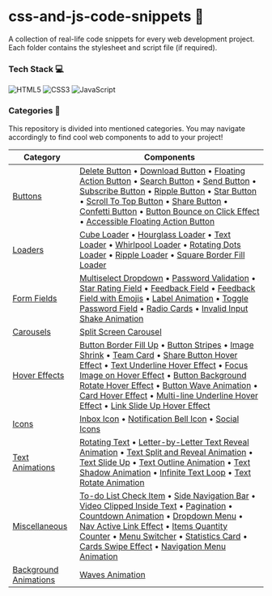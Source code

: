 # css-and-js-code-snippets :yellow_heart:

A collection of real-life code snippets for every web development project. Each folder contains the stylesheet and script file (if required).

### Tech Stack :computer:

![HTML5](https://img.shields.io/badge/HTML5-E34F26?style=for-the-badge&logo=HTML5&logoColor=white)
![CSS3](https://img.shields.io/badge/CSS3-1572B6?style=for-the-badge&logo=CSS3&logoColor=white)
![JavaScript](https://img.shields.io/badge/JavaScript-F7DF1E?style=for-the-badge&logo=JavaScript&logoColor=white)

### Categories :maple_leaf:

This repository is divided into mentioned categories. You may navigate accordingly to find cool web components to add to your project!

| Category                                                                                                                           | Components                                                                                                                                                                                                                                                                                                                                                                                                                                                                                                                                                                                                                                                                                                                                                                                                                                                                                                                                                                                                                                                                                                                                                                                                                                                                                                                                                                                                                                                                                                                                                                                                                                                                                                                                                                                                                                                                                                                                                              |
| ---------------------------------------------------------------------------------------------------------------------------------- | ----------------------------------------------------------------------------------------------------------------------------------------------------------------------------------------------------------------------------------------------------------------------------------------------------------------------------------------------------------------------------------------------------------------------------------------------------------------------------------------------------------------------------------------------------------------------------------------------------------------------------------------------------------------------------------------------------------------------------------------------------------------------------------------------------------------------------------------------------------------------------------------------------------------------------------------------------------------------------------------------------------------------------------------------------------------------------------------------------------------------------------------------------------------------------------------------------------------------------------------------------------------------------------------------------------------------------------------------------------------------------------------------------------------------------------------------------------------------------------------------------------------------------------------------------------------------------------------------------------------------------------------------------------------------------------------------------------------------------------------------------------------------------------------------------------------------------------------------------------------------------------------------------------------------------------------------------------------------- |
| [Buttons](https://github.com/Ritika-Agrawal811/css-and-js-code-snippets/blob/main/Buttons/README.md)                               | [Delete Button](https://github.com/Ritika-Agrawal811/css-and-js-code-snippets/blob/main/Buttons/README.md#delete-button-zap) • [Download Button](https://github.com/Ritika-Agrawal811/css-and-js-code-snippets/blob/main/Buttons/README.md#download-button-zap) • [Floating Action Button](https://github.com/Ritika-Agrawal811/css-and-js-code-snippets/blob/main/Buttons/README.md#floating-action-button-zap) • [Search Button](https://github.com/Ritika-Agrawal811/css-and-js-code-snippets/blob/main/Buttons/README.md#search-button-zap) • [Send Button](https://github.com/Ritika-Agrawal811/css-and-js-code-snippets/blob/main/Buttons/README.md#send-button-zap) • [Subscribe Button](https://github.com/Ritika-Agrawal811/css-and-js-code-snippets/blob/main/Buttons/README.md#subscribe-button-zap) • [Ripple Button](https://github.com/Ritika-Agrawal811/css-and-js-code-snippets/blob/main/Buttons/README.md#ripple-button-zap) • [Star Button](https://github.com/Ritika-Agrawal811/css-and-js-code-snippets/blob/main/Buttons/README.md#star-button-zap) • [Scroll To Top Button](https://github.com/Ritika-Agrawal811/css-and-js-code-snippets/blob/main/Buttons/README.md#scroll-to-top-button-zap) • [Share Button](https://github.com/Ritika-Agrawal811/css-and-js-code-snippets/blob/main/Buttons/README.md#share-button-zap) • [Confetti Button](https://github.com/Ritika-Agrawal811/css-and-js-code-snippets/blob/main/Buttons/README.md#confetti-button-zap) • [Button Bounce on Click Effect](https://github.com/Ritika-Agrawal811/css-and-js-code-snippets/blob/main/Buttons/README.md#button-bounce-on-click-effect-zap) • [Accessible Floating Action Button](https://github.com/Ritika-Agrawal811/css-and-js-code-snippets/blob/main/Buttons/README.md#accessible-floating-action-button-zap)                                                                                                                                            |
| [Loaders](https://github.com/Ritika-Agrawal811/css-and-js-code-snippets/blob/main/Loaders/README.md)                               | [Cube Loader](https://github.com/Ritika-Agrawal811/css-and-js-code-snippets/blob/main/Loaders/README.md#cube-loader-zap) • [Hourglass Loader](https://github.com/Ritika-Agrawal811/css-and-js-code-snippets/blob/main/Loaders/README.md#hourglass-loader-zap) • [Text Loader](https://github.com/Ritika-Agrawal811/css-and-js-code-snippets/blob/main/Loaders/README.md#text-loader-zap) • [Whirlpool Loader](https://github.com/Ritika-Agrawal811/css-and-js-code-snippets/blob/main/Loaders/README.md#whirlpool-loader-zap) • [Rotating Dots Loader](https://github.com/Ritika-Agrawal811/css-and-js-code-snippets/blob/main/Loaders/README.md#rotating-dots-loader-zap) • [Ripple Loader](https://github.com/Ritika-Agrawal811/css-and-js-code-snippets/blob/main/Loaders/README.md#ripple-loader-zap) • [Square Border Fill Loader](https://github.com/Ritika-Agrawal811/css-and-js-code-snippets/blob/main/Loaders/README.md#square-border-fill-loader-zap)                                                                                                                                                                                                                                                                                                                                                                                                                                                                                                                                                                                                                                                                                                                                                                                                                                                                                                                                                                                                        |
| [Form Fields](https://github.com/Ritika-Agrawal811/css-and-js-code-snippets/blob/main/Form%20Fields/README.md)                     | [Multiselect Dropdown](https://github.com/Ritika-Agrawal811/css-and-js-code-snippets/blob/main/Form%20Fields/README.md#multiselect-dropdown-zap) • [Password Validation](https://github.com/Ritika-Agrawal811/css-and-js-code-snippets/blob/main/Form%20Fields/README.md#password-validation-zap) • [Star Rating Field](https://github.com/Ritika-Agrawal811/css-and-js-code-snippets/blob/main/Form%20Fields/README.md#star-rating-field-zap) • [Feedback Field](https://github.com/Ritika-Agrawal811/css-and-js-code-snippets/blob/main/Form%20Fields/README.md#feedback-field-zap) • [Feedback Field with Emojis](https://github.com/Ritika-Agrawal811/css-and-js-code-snippets/blob/main/Form%20Fields/README.md#feedback-field-with-emojis-zap) • [Label Animation](https://github.com/Ritika-Agrawal811/css-and-js-code-snippets/blob/main/Form%20Fields/README.md#label-animation-zap) • [Toggle Password Field](https://github.com/Ritika-Agrawal811/css-and-js-code-snippets/blob/main/Form%20Fields/README.md#toggle-password-field-zap) • [Radio Cards](https://github.com/Ritika-Agrawal811/css-and-js-code-snippets/blob/main/Form%20Fields/README.md#radio-cards-zap) • [Invalid Input Shake Animation](https://github.com/Ritika-Agrawal811/css-and-js-code-snippets/blob/main/Form%20Fields/README.md#invalid-input-shake-animation-zap)                                                                                                                                                                                                                                                                                                                                                                                                                                                                                                                                                                                                                |
| [Carousels](https://github.com/Ritika-Agrawal811/css-and-js-code-snippets/blob/main/Carousels/README.md)                           | [Split Screen Carousel](https://github.com/Ritika-Agrawal811/css-and-js-code-snippets/blob/main/Carousels/README.md#split-screen-carousel)                                                                                                                                                                                                                                                                                                                                                                                                                                                                                                                                                                                                                                                                                                                                                                                                                                                                                                                                                                                                                                                                                                                                                                                                                                                                                                                                                                                                                                                                                                                                                                                                                                                                                                                                                                                                                              |
| [Hover Effects](https://github.com/Ritika-Agrawal811/css-and-js-code-snippets/blob/main/Hover%20Effects/README.md)                 | [Button Border Fill Up](https://github.com/Ritika-Agrawal811/css-and-js-code-snippets/blob/main/Hover%20Effects/README.md#button-border-fill-up-hover-effect-zap) • [Button Stripes](https://github.com/Ritika-Agrawal811/css-and-js-code-snippets/blob/main/Hover%20Effects/README.md#button-stripes-hover-effect-zap) • [Image Shrink](https://github.com/Ritika-Agrawal811/css-and-js-code-snippets/blob/main/Hover%20Effects/README.md#image-shrink-hover-effect-zap) • [Team Card](https://github.com/Ritika-Agrawal811/css-and-js-code-snippets/blob/main/Hover%20Effects/README.md#team-card-hover-effect-zap) • [Share Button Hover Effect](https://github.com/Ritika-Agrawal811/css-and-js-code-snippets/blob/main/Hover%20Effects/README.md#share-button-hover-effect-zap) • [Text Underline Hover Effect](https://github.com/Ritika-Agrawal811/css-and-js-code-snippets/blob/main/Hover%20Effects/README.md#text-underline-hover-effect-zap) • [Focus Image on Hover Effect](https://github.com/Ritika-Agrawal811/css-and-js-code-snippets/blob/main/Hover%20Effects/README.md#focus-image-on-hover-effect-zap) • [Button Background Rotate Hover Effect](https://github.com/Ritika-Agrawal811/css-and-js-code-snippets/blob/main/Hover%20Effects/README.md#button-background-rotate-hover-effect-zap) • [Button Wave Animation](https://github.com/Ritika-Agrawal811/css-and-js-code-snippets/blob/main/Hover%20Effects/README.md#button-wave-animation-zap) • [Card Hover Effect](https://github.com/Ritika-Agrawal811/css-and-js-code-snippets/blob/main/Hover%20Effects/README.md#card-hover-effect-zap) • [Multi-line Underline Hover Effect](https://github.com/Ritika-Agrawal811/css-and-js-code-snippets/blob/main/Hover%20Effects/README.md#multi-line-underline-hover-effect-zap) • [Link Slide Up Hover Effect](https://github.com/Ritika-Agrawal811/css-and-js-code-snippets/blob/main/Hover%20Effects/README.md#link-slide-up-hover-effect-zap) |
| [Icons](https://github.com/Ritika-Agrawal811/css-and-js-code-snippets/blob/main/Icons/README.md)                                   | [Inbox Icon](https://github.com/Ritika-Agrawal811/css-and-js-code-snippets/blob/main/Icons/README.md#inbox-icon-zap) • [Notification Bell Icon](https://github.com/Ritika-Agrawal811/css-and-js-code-snippets/blob/main/Icons/README.md#notification-bell-icon-zap) • [Social Icons](https://github.com/Ritika-Agrawal811/css-and-js-code-snippets/blob/main/Icons/README.md#social-icons-zap)                                                                                                                                                                                                                                                                                                                                                                                                                                                                                                                                                                                                                                                                                                                                                                                                                                                                                                                                                                                                                                                                                                                                                                                                                                                                                                                                                                                                                                                                                                                                                                          |
| [Text Animations](https://github.com/Ritika-Agrawal811/css-and-js-code-snippets/blob/main/Text%20Animations/README.md)             | [Rotating Text](https://github.com/Ritika-Agrawal811/css-and-js-code-snippets/blob/main/Text%20Animations/README.md#rotating-text-zap) • [Letter-by-Letter Text Reveal Animation](https://github.com/Ritika-Agrawal811/css-and-js-code-snippets/blob/main/Text%20Animations/README.md#letter-by-letter-text-reveal-animation-zap) • [Text Split and Reveal Animation](https://github.com/Ritika-Agrawal811/css-and-js-code-snippets/blob/main/Text%20Animations/README.md#text-split-and-reveal-animation-zap) • [Text Slide Up](https://github.com/Ritika-Agrawal811/css-and-js-code-snippets/blob/main/Text%20Animations/README.md#text-slide-up-animation-zap) • [Text Outline Animation](https://github.com/Ritika-Agrawal811/css-and-js-code-snippets/blob/main/Text%20Animations/README.md#text-outline-animation-zap) • [Text Shadow Animation](https://github.com/Ritika-Agrawal811/css-and-js-code-snippets/blob/main/Text%20Animations/README.md#text-shadow-animation-zap) • [Infinite Text Loop](https://github.com/Ritika-Agrawal811/css-and-js-code-snippets/blob/main/Text%20Animations/README.md#infinite-text-loop-zap) • [Text Rotate Animation](https://github.com/Ritika-Agrawal811/css-and-js-code-snippets/blob/main/Text%20Animations/README.md#text-rotate-animation-zap)                                                                                                                                                                                                                                                                                                                                                                                                                                                                                                                                                                                                                                                                       |
| [Miscellaneous](https://github.com/Ritika-Agrawal811/css-and-js-code-snippets/blob/main/Miscellaneous/README.md)                   | [To-do List Check Item](https://github.com/Ritika-Agrawal811/css-and-js-code-snippets/blob/main/Miscellaneous/README.md#to-do-list-check-item-zap) • [Side Navigation Bar](https://github.com/Ritika-Agrawal811/css-and-js-code-snippets/blob/main/Miscellaneous/README.md#side-navigation-bar-zap) • [Video Clipped Inside Text](https://github.com/Ritika-Agrawal811/css-and-js-code-snippets/blob/main/Miscellaneous/README.md#video-clipped-inside-text-zap) • [Pagination](https://github.com/Ritika-Agrawal811/css-and-js-code-snippets/blob/main/Miscellaneous/README.md#pagination-zap) • [Countdown Animation](https://github.com/Ritika-Agrawal811/css-and-js-code-snippets/blob/main/Miscellaneous/README.md#countdown-animation-zap) • [Dropdown Menu](https://github.com/Ritika-Agrawal811/css-and-js-code-snippets/blob/main/Miscellaneous/README.md#dropdown-menu-zap) • [Nav Active Link Effect](https://github.com/Ritika-Agrawal811/css-and-js-code-snippets/blob/main/Miscellaneous/README.md#nav-active-link-effect-zap) • [Items Quantity Counter](https://github.com/Ritika-Agrawal811/css-and-js-code-snippets/blob/main/Miscellaneous/README.md#items-quantity-counter-zap) • [Menu Switcher](https://github.com/Ritika-Agrawal811/css-and-js-code-snippets/blob/main/Miscellaneous/README.md#menu-switcher-zap) • [Statistics Card](https://github.com/Ritika-Agrawal811/css-and-js-code-snippets/blob/main/Miscellaneous/README.md#statistics-card-zap) • [Cards Swipe Effect](https://github.com/Ritika-Agrawal811/css-and-js-code-snippets/blob/main/Miscellaneous/README.md#cards-swipe-effect-zap) • [Navigation Menu Animation](https://github.com/Ritika-Agrawal811/css-and-js-code-snippets/blob/main/Miscellaneous/README.md#navigation-menu-animation-zap)                                                                                                                                                                           |
| [Background Animations](https://github.com/Ritika-Agrawal811/css-and-js-code-snippets/blob/main/Background%20Animations/README.md) | [Waves Animation](https://github.com/Ritika-Agrawal811/css-and-js-code-snippets/blob/main/Background%20Animations/README.md#waves-animation-zap)                                                                                                                                                                                                                                                                                                                                                                                                                                                                                                                                                                                                                                                                                                                                                                                                                                                                                                                                                                                                                                                                                                                                                                                                                                                                                                                                                                                                                                                                                                                                                                                                                                                                                                                                                                                                                        |

